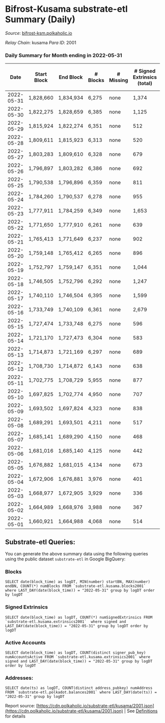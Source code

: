 # Bifrost-Kusama substrate-etl Summary (Daily)

_Source_: [bifrost-ksm.polkaholic.io](https://bifrost-ksm.polkaholic.io)

*Relay Chain*: kusama
*Para ID*: 2001



### Daily Summary for Month ending in 2022-05-31


| Date | Start Block | End Block | # Blocks | # Missing | # Signed Extrinsics (total) | # Active Accounts | # Addresses with Balances | # Events | # Transfers | # XCM Transfers In | # XCM Transfers Out |
| ---- | ----------- | --------- | -------- | --------- | --------------------------- | ----------------- | ------------------------- | -------- | ----------- | ------------------ | ------------------- |
| 2022-05-31 | 1,828,660 | 1,834,934 | 6,275 | none  | 1,374 | 296 | 99,134 | 38,851 | 9,579 ($3,235,011.45) | 98 ($84,452.97) | 94 ($1,194,728.28) |
| 2022-05-30 | 1,822,275 | 1,828,659 | 6,385 | none  | 1,125 | 330 | 99,126 | 38,639 | 9,909 ($176,230.24) | 44 ($39,270.13) | 35 ($10,115.79) |
| 2022-05-29 | 1,815,924 | 1,822,274 | 6,351 | none  | 512 | 140 | 99,119 | 32,066 | 8,153 ($152,944.28) | 25 ($56,982.73) | 28 ($12,944.58) |
| 2022-05-28 | 1,809,611 | 1,815,923 | 6,313 | none  | 520 | 155 | 99,106 | 33,474 | 8,782 ($148,717.87) | 43 ($33,871.29) | 8 ($5,737.95) |
| 2022-05-27 | 1,803,283 | 1,809,610 | 6,328 | none  | 679 | 158 | 99,095 | 33,598 | 8,377 ($200,753.94) | 46 ($72,594.09) | 28 ($12,535.74) |
| 2022-05-26 | 1,796,897 | 1,803,282 | 6,386 | none  | 692 | 176 | 99,091 | 36,336 | 9,669 ($317,218.55) | 53 ($107,070.33) | 37 ($19,545.15) |
| 2022-05-25 | 1,790,538 | 1,796,896 | 6,359 | none  | 811 | 207 | 99,085 | 36,857 | 9,581 ($1,793,983.77) | 86 ($771,127.14) | 43 ($22,398.27) |
| 2022-05-24 | 1,784,260 | 1,790,537 | 6,278 | none  | 955 | 261 | 99,071 | 35,159 | 8,559 ($611,990.16) | 56 ($85,982.49) | 37 ($75,507.23) |
| 2022-05-23 | 1,777,911 | 1,784,259 | 6,349 | none  | 1,653 | 416 | 99,069 | 43,370 | 10,912 ($1,264,644.31) | 93 ($144,623.30) | 58 ($39,752.86) |
| 2022-05-22 | 1,771,650 | 1,777,910 | 6,261 | none  | 639 | 176 | 99,050 | 34,336 | 8,929 ($163,105.75) | 35 ($110,544.93) | 26 ($8,242.30) |
| 2022-05-21 | 1,765,413 | 1,771,649 | 6,237 | none  | 902 | 213 | 99,042 | 36,239 | 9,309 ($259,154.63) | 51 ($33,033.09) | 51 ($22,130.14) |
| 2022-05-20 | 1,759,148 | 1,765,412 | 6,265 | none  | 896 | 246 | 99,031 | 38,063 | 10,180 ($158,514.66) | 50 ($61,187.47) | 38 ($54,596.05) |
| 2022-05-19 | 1,752,797 | 1,759,147 | 6,351 | none  | 1,044 | 227 | 99,021 | 38,183 | 9,471 ($468,985.61) | 79 ($60,930.28) | 49 ($20,230.21) |
| 2022-05-18 | 1,746,505 | 1,752,796 | 6,292 | none  | 1,247 | 280 | 98,992 | 40,682 | 10,459 ($695,644.81) | 111 ($443,315.28) | 68 ($78,368.10) |
| 2022-05-17 | 1,740,110 | 1,746,504 | 6,395 | none  | 1,599 | 368 | 98,972 | 43,307 | 10,401 ($3,447,018.15) | 203 ($488,348.78) | 85 ($58,856.69) |
| 2022-05-16 | 1,733,749 | 1,740,109 | 6,361 | none  | 2,679 | 603 | 98,927 | 50,389 | 10,784 ($9,329,768.22) | 471 ($1,418,417.94) | 201 ($1,951,903.79) |
| 2022-05-15 | 1,727,474 | 1,733,748 | 6,275 | none  | 596 | 144 | 98,862 | 34,002 | 9,009 ($498,828.77) | 65 ($7,997,725.04) | 28 ($18,926.58) |
| 2022-05-14 | 1,721,170 | 1,727,473 | 6,304 | none  | 583 | 124 | 98,854 | 32,179 | 8,158 ($329,033.53) | 42 ($28,258.91) | 47 ($44,108.38) |
| 2022-05-13 | 1,714,873 | 1,721,169 | 6,297 | none  | 689 | 169 | 98,850 | 34,367 | 8,904 ($555,239.28) | 46 ($83,142.07) | 48 ($68,625.87) |
| 2022-05-12 | 1,708,730 | 1,714,872 | 6,143 | none  | 638 | 127 | 98,842 | 32,171 | 8,158 ($181,972.57) | 68 ($41,539.16) | 56 ($40,897.20) |
| 2022-05-11 | 1,702,775 | 1,708,729 | 5,955 | none  | 877 | 119 | 98,835 | 33,728 | 8,453 ($387,742.66) | 120 ($97,480.88) | 107 ($110,374.80) |
| 2022-05-10 | 1,697,825 | 1,702,774 | 4,950 | none  | 707 | 145 | 98,828 | 27,482 | 6,816 ($329,562.83) | 72 ($60,738.96) | 62 ($62,164.48) |
| 2022-05-09 | 1,693,502 | 1,697,824 | 4,323 | none  | 838 | 176 |  | 25,487 | 6,247 ($512,591.07) | 67 ($67,222.77) | 82 ($73,366.29) |
| 2022-05-08 | 1,689,291 | 1,693,501 | 4,211 | none  | 517 | 111 | 98,815 | 23,003 | 5,838 ($170,953.63) | 37 ($36,437.56) | 48 ($41,617.87) |
| 2022-05-07 | 1,685,141 | 1,689,290 | 4,150 | none  | 468 | 131 | 98,812 | 23,307 | 5,957 ($84,162.11) | 26 ($8,345.88) | 27 ($17,043.73) |
| 2022-05-06 | 1,681,016 | 1,685,140 | 4,125 | none  | 442 | 123 | 98,806 | 22,250 | 5,706 ($84,242.73) | 23 ($39,211.94) | 26 ($27,129.52) |
| 2022-05-05 | 1,676,882 | 1,681,015 | 4,134 | none  | 673 | 156 | 98,797 | 24,357 | 5,907 ($183,880.88) | 30 ($47,453.89) | 45 ($24,950.19) |
| 2022-05-04 | 1,672,906 | 1,676,881 | 3,976 | none  | 401 | 106 | 98,777 | 21,523 | 5,635 ($119,899.43) | 28 ($43,223.51) | 26 ($28,717.00) |
| 2022-05-03 | 1,668,977 | 1,672,905 | 3,929 | none  | 336 | 98 | 98,776 | 19,416 | 4,758 ($131,200.89) | 31 ($21,867.29) | 20 ($10,382.16) |
| 2022-05-02 | 1,664,989 | 1,668,976 | 3,988 | none  | 367 | 97 | 98,771 | 21,132 | 5,447 ($168,915.12) | 21 ($72,919.53) | 12 ($4,752.49) |
| 2022-05-01 | 1,660,921 | 1,664,988 | 4,068 | none  | 514 | 119 | 98,765 | 22,373 | 5,694 ($180,704.61) | 33 ($49,851.29) | 26 ($23,003.26) |

## Substrate-etl Queries:
You can generate the above summary data using the following queries using the public dataset `substrate-etl` in Google BigQuery:


### Blocks
```
SELECT date(block_time) as logDT, MIN(number) startBN, MAX(number) endBN, COUNT(*) numBlocks FROM `substrate-etl.kusama.blocks2001`  where LAST_DAY(date(block_time)) = "2022-05-31" group by logDT order by logDT
```


### Signed Extrinsics
```
SELECT date(block_time) as logDT, COUNT(*) numSignedExtrinsics FROM `substrate-etl.kusama.extrinsics2001`  where signed and LAST_DAY(date(block_time)) = "2022-05-31" group by logDT order by logDT
```


### Active Accounts
```
SELECT date(block_time) as logDT, COUNT(distinct signer_pub_key) numAccountsActive FROM `substrate-etl.kusama.extrinsics2001` where signed and LAST_DAY(date(block_time)) = "2022-05-31" group by logDT order by logDT
```


### Addresses:
```
SELECT date(ts) as logDT, COUNT(distinct address_pubkey) numAddress FROM `substrate-etl.polkadot.balances2001` where LAST_DAY(date(ts)) = "2022-05-31" group by logDT
```



Report source: [https://cdn.polkaholic.io/substrate-etl/kusama/2001.json](https://cdn.polkaholic.io/substrate-etl/kusama/2001.json) | See [Definitions](/DEFINITIONS.md) for details

